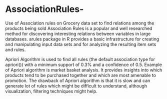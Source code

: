 # AssociationRules-
Use of Association rules on Grocery data set to find relations among the products being sold 
Association Rules is a popular and well researched method for discovering interesting relations between variables in large databases. arules package in R provides a basic infrastructure for creating and manipulating input data sets and for analyzing the resulting item sets and rules.

Apriori Algorithm is used to find all rules (the default association type for apriori()) with a minimum support of 0.3% and a confidence of 0.5. Example of Apriori algorithm is market basket analysis. It provides insights into which products tend to be purchased together and which are most amenable to promotion. The drawback of Apriori algorithm is that it is slow and can generate lot of rules which might be difficult to understand, although visualization, filtering techniques might help.

